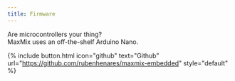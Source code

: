 ```yaml
---
title: Firmware
---
```


Are microcontrollers your thing?   
MaxMix uses an off-the-shelf Arduino Nano.

{% include button.html icon="github" text="Github" url="https://github.com/rubenhenares/maxmix-embedded" style="default" %}